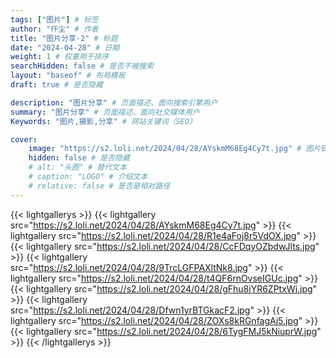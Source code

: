 ```yaml
---
tags: ["图片"] # 标签
author: "仟尘" # 作者
title: "图片分享·2" # 标题
date: "2024-04-28" # 日期
weight: 1 # 权重用于排序
searchHidden: false # 是否不被搜索
layout: "baseof" # 布局模板
draft: true # 是否隐藏

description: "图片分享" # 页面描述、面向搜索引擎用户
summary: "图片分享" # 页面描述、面向社交媒体用户
Keywords: "图片,摄影,分享" # 网站关键词（SEO）

cover:
    image: "https://s2.loli.net/2024/04/28/AYskmM68Eg4Cy7t.jpg" # 图片链接
    hidden: false # 是否隐藏
    # alt: "头图" # 替代文本
    # caption: "LOGO" # 介绍文本
    # relative: false # 是否是相对路径
---
```

{{< lightgallerys >}}
{{< lightgallery src="https://s2.loli.net/2024/04/28/AYskmM68Eg4Cy7t.jpg" >}}
{{< lightgallery src="https://s2.loli.net/2024/04/28/R1e4aFoj8r5VdOX.jpg" >}}
{{< lightgallery src="https://s2.loli.net/2024/04/28/CcFDqyOZbdwJlts.jpg" >}}
{{< lightgallery src="https://s2.loli.net/2024/04/28/9TrcLGFPAXltNk8.jpg" >}}
{{< lightgallery src="https://s2.loli.net/2024/04/28/t4QF6rnOvseIGUc.jpg" >}}
{{< lightgallery src="https://s2.loli.net/2024/04/28/gFhu8jYR6ZPtxWi.jpg" >}}
{{< lightgallery src="https://s2.loli.net/2024/04/28/Dfwn1yrBTGkacF2.jpg" >}}
{{< lightgallery src="https://s2.loli.net/2024/04/28/ZOXs8kRGnfagAj5.jpg" >}}
{{< lightgallery src="https://s2.loli.net/2024/04/28/6TygFMJ5kNiuprW.jpg" >}}
{{< /lightgallerys >}}